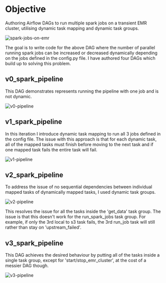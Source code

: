 # Objective
Authoring Airflow DAGs to run multiple spark jobs on a transient EMR cluster, utilising dynamic task mapping and dynamic task groups.

![spark-jobs-on-emr](https://github.com/user-attachments/assets/5235ef6f-467d-488b-bd0d-19df7257c1e4)

The goal is to write code for the above DAG where the number of parallel running spark jobs can be increased or decreased dynamically depending on the jobs defined in the config.py file.
I have authored four DAGs which build up to solving this problem.

## v0_spark_pipeline
This DAG demonstrates represents running the pipeline with one job and is not dynamic.

![v0-pipeline](https://github.com/user-attachments/assets/e61c23ff-f43c-4c62-a0bc-b272e5fa2bb8)

## v1_spark_pipeline
In this iteration I introduce dynamic task mapping to run all 3 jobs defined in the config file. The issue with this approach is that for each dynamic task, all of the mapped tasks must finish before moving to the next task and if one mapped task fails the entire task will fail. 

![v1-pipeline](https://github.com/user-attachments/assets/2e2dc6cf-fb2f-4a92-b3ab-b84a907e00a8)

## v2_spark_pipeline
To address the issue of no sequential dependencies between individual mapped tasks of dynamically mapped tasks, I used dynamic task groups.

![v2-pipeline](https://github.com/user-attachments/assets/8171a87c-22ec-4f25-93ee-effc6bd5b566)

This resolves the issue for all the tasks inside the 'get_data' task group. The issue is that this doesn't work for the run_spark_jobs task group. For example, if only the 3rd local to s3 task fails, the 3rd run_job task will still rather than stay on 'upstream_failed'.

## v3_spark_pipeline
This DAG achieves the desired behaviour by putting all of the tasks inside a single task group, except for 'start/stop_emr_cluster', at the cost of a messier DAG though.

![v3-pipeline](https://github.com/user-attachments/assets/fe3533d0-7414-4030-aa93-2c7d93e78e3a)
